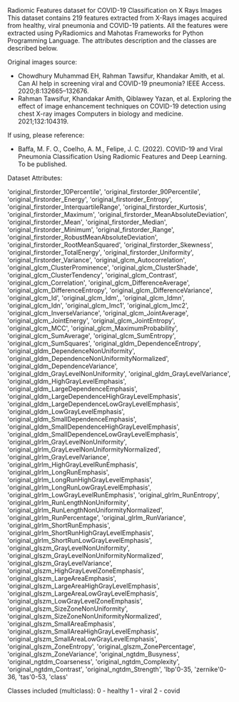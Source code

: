 Radiomic Features dataset for COVID-19 Classification on X Rays Images
This dataset contains 219 features extracted from X-Rays images acquired from healthy, viral pneumonia and COVID-19 patients. All the features were extracted using PyRadiomics and Mahotas Frameworks for Python Programming Language. The attributes description and the classes are described below.

Original images source:
- Chowdhury Muhammad EH, Rahman Tawsifur, Khandakar Amith, et al. Can AI help in screening viral and COVID-19 pneumonia? IEEE Access. 2020;8:132665–132676.
- Rahman Tawsifur, Khandakar Amith, Qiblawey Yazan, et al. Exploring the effect of image enhancement techniques on COVID-19 detection using chest X-ray images Computers in biology and medicine. 2021;132:104319.

If using, please reference: 
- Baffa, M. F. O., Coelho, A. M., Felipe, J. C. (2022). COVID-19 and Viral Pneumonia Classification Using Radiomic Features and Deep Learning. To be published.

Dataset Attributes:

'original_firstorder_10Percentile', 'original_firstorder_90Percentile', 'original_firstorder_Energy', 'original_firstorder_Entropy', 'original_firstorder_InterquartileRange', 'original_firstorder_Kurtosis', 'original_firstorder_Maximum', 'original_firstorder_MeanAbsoluteDeviation', 'original_firstorder_Mean', 'original_firstorder_Median', 'original_firstorder_Minimum', 'original_firstorder_Range', 'original_firstorder_RobustMeanAbsoluteDeviation', 'original_firstorder_RootMeanSquared', 'original_firstorder_Skewness', 'original_firstorder_TotalEnergy', 'original_firstorder_Uniformity', 'original_firstorder_Variance', 'original_glcm_Autocorrelation', 'original_glcm_ClusterProminence', 'original_glcm_ClusterShade', 'original_glcm_ClusterTendency', 'original_glcm_Contrast', 'original_glcm_Correlation', 'original_glcm_DifferenceAverage', 'original_glcm_DifferenceEntropy', 'original_glcm_DifferenceVariance', 'original_glcm_Id', 'original_glcm_Idm',, 'original_glcm_Idmn', 'original_glcm_Idn', 'original_glcm_Imc1', 'original_glcm_Imc2', 'original_glcm_InverseVariance', 'original_glcm_JointAverage', 'original_glcm_JointEnergy', 'original_glcm_JointEntropy', 'original_glcm_MCC', 'original_glcm_MaximumProbability', 'original_glcm_SumAverage', 'original_glcm_SumEntropy', 'original_glcm_SumSquares', 'original_gldm_DependenceEntropy', 'original_gldm_DependenceNonUniformity', 'original_gldm_DependenceNonUniformityNormalized', 'original_gldm_DependenceVariance', 'original_gldm_GrayLevelNonUniformity', 'original_gldm_GrayLevelVariance', 'original_gldm_HighGrayLevelEmphasis', 'original_gldm_LargeDependenceEmphasis', 'original_gldm_LargeDependenceHighGrayLevelEmphasis', 'original_gldm_LargeDependenceLowGrayLevelEmphasis', 'original_gldm_LowGrayLevelEmphasis', 'original_gldm_SmallDependenceEmphasis', 'original_gldm_SmallDependenceHighGrayLevelEmphasis', 'original_gldm_SmallDependenceLowGrayLevelEmphasis', 'original_glrlm_GrayLevelNonUniformity', 'original_glrlm_GrayLevelNonUniformityNormalized', 'original_glrlm_GrayLevelVariance', 'original_glrlm_HighGrayLevelRunEmphasis', 'original_glrlm_LongRunEmphasis', 'original_glrlm_LongRunHighGrayLevelEmphasis', 'original_glrlm_LongRunLowGrayLevelEmphasis', 'original_glrlm_LowGrayLevelRunEmphasis', 'original_glrlm_RunEntropy', 'original_glrlm_RunLengthNonUniformity', 'original_glrlm_RunLengthNonUniformityNormalized', 'original_glrlm_RunPercentage', 'original_glrlm_RunVariance', 'original_glrlm_ShortRunEmphasis', 'original_glrlm_ShortRunHighGrayLevelEmphasis', 'original_glrlm_ShortRunLowGrayLevelEmphasis', 'original_glszm_GrayLevelNonUniformity', 'original_glszm_GrayLevelNonUniformityNormalized', 'original_glszm_GrayLevelVariance', 'original_glszm_HighGrayLevelZoneEmphasis', 'original_glszm_LargeAreaEmphasis', 'original_glszm_LargeAreaHighGrayLevelEmphasis', 'original_glszm_LargeAreaLowGrayLevelEmphasis', 'original_glszm_LowGrayLevelZoneEmphasis', 'original_glszm_SizeZoneNonUniformity', 'original_glszm_SizeZoneNonUniformityNormalized', 'original_glszm_SmallAreaEmphasis', 'original_glszm_SmallAreaHighGrayLevelEmphasis', 'original_glszm_SmallAreaLowGrayLevelEmphasis', 'original_glszm_ZoneEntropy', 'original_glszm_ZonePercentage', 'original_glszm_ZoneVariance', 'original_ngtdm_Busyness', 'original_ngtdm_Coarseness', 'original_ngtdm_Complexity', 'original_ngtdm_Contrast', 'original_ngtdm_Strength', 'lbp'0-35, 'zernike'0-36, 'tas'0-53, 'class'

Classes included (multiclass): 0 - healthy 1 - viral 2 - covid
